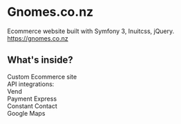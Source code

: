 Gnomes.co.nz
========================

Ecommerce website built with Symfony 3, Inuitcss, jQuery.   
https://gnomes.co.nz

What's inside?   
--------------    
   
Custom Ecommerce site     
API integrations:      
Vend     
Payment Express     
Constant Contact    
Google Maps      
